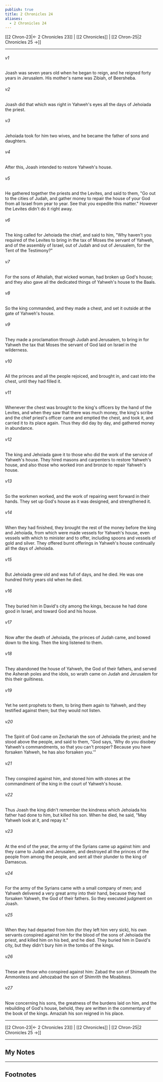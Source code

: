 ```yaml
---
publish: true
title: 2 Chronicles 24
aliases:
  - 2 Chronicles 24
---
```


[[2 Chron-23|← 2 Chronicles 23]] | [[2 Chronicles]] | [[2 Chron-25|2 Chronicles 25 →]]
***



###### v1 
Joash was seven years old when he began to reign, and he reigned forty years in Jerusalem. His mother's name was Zibiah, of Beersheba. 

###### v2 
Joash did that which was right in Yahweh's eyes all the days of Jehoiada the priest. 

###### v3 
Jehoiada took for him two wives, and he became the father of sons and daughters. 

###### v4 
After this, Joash intended to restore Yahweh's house. 

###### v5 
He gathered together the priests and the Levites, and said to them, "Go out to the cities of Judah, and gather money to repair the house of your God from all Israel from year to year. See that you expedite this matter." However the Levites didn't do it right away. 

###### v6 
The king called for Jehoiada the chief, and said to him, "Why haven't you required of the Levites to bring in the tax of Moses the servant of Yahweh, and of the assembly of Israel, out of Judah and out of Jerusalem, for the Tent of the Testimony?" 

###### v7 
For the sons of Athaliah, that wicked woman, had broken up God's house; and they also gave all the dedicated things of Yahweh's house to the Baals. 

###### v8 
So the king commanded, and they made a chest, and set it outside at the gate of Yahweh's house. 

###### v9 
They made a proclamation through Judah and Jerusalem, to bring in for Yahweh the tax that Moses the servant of God laid on Israel in the wilderness. 

###### v10 
All the princes and all the people rejoiced, and brought in, and cast into the chest, until they had filled it. 

###### v11 
Whenever the chest was brought to the king's officers by the hand of the Levites, and when they saw that there was much money, the king's scribe and the chief priest's officer came and emptied the chest, and took it, and carried it to its place again. Thus they did day by day, and gathered money in abundance. 

###### v12 
The king and Jehoiada gave it to those who did the work of the service of Yahweh's house. They hired masons and carpenters to restore Yahweh's house, and also those who worked iron and bronze to repair Yahweh's house. 

###### v13 
So the workmen worked, and the work of repairing went forward in their hands. They set up God's house as it was designed, and strengthened it. 

###### v14 
When they had finished, they brought the rest of the money before the king and Jehoiada, from which were made vessels for Yahweh's house, even vessels with which to minister and to offer, including spoons and vessels of gold and silver. They offered burnt offerings in Yahweh's house continually all the days of Jehoiada. 

###### v15 
But Jehoiada grew old and was full of days, and he died. He was one hundred thirty years old when he died. 

###### v16 
They buried him in David's city among the kings, because he had done good in Israel, and toward God and his house. 

###### v17 
Now after the death of Jehoiada, the princes of Judah came, and bowed down to the king. Then the king listened to them. 

###### v18 
They abandoned the house of Yahweh, the God of their fathers, and served the Asherah poles and the idols, so wrath came on Judah and Jerusalem for this their guiltiness. 

###### v19 
Yet he sent prophets to them, to bring them again to Yahweh, and they testified against them; but they would not listen. 

###### v20 
The Spirit of God came on Zechariah the son of Jehoiada the priest; and he stood above the people, and said to them, "God says, 'Why do you disobey Yahweh's commandments, so that you can't prosper? Because you have forsaken Yahweh, he has also forsaken you.'" 

###### v21 
They conspired against him, and stoned him with stones at the commandment of the king in the court of Yahweh's house. 

###### v22 
Thus Joash the king didn't remember the kindness which Jehoiada his father had done to him, but killed his son. When he died, he said, "May Yahweh look at it, and repay it." 

###### v23 
At the end of the year, the army of the Syrians came up against him: and they came to Judah and Jerusalem, and destroyed all the princes of the people from among the people, and sent all their plunder to the king of Damascus. 

###### v24 
For the army of the Syrians came with a small company of men; and Yahweh delivered a very great army into their hand, because they had forsaken Yahweh, the God of their fathers. So they executed judgment on Joash. 

###### v25 
When they had departed from him (for they left him very sick), his own servants conspired against him for the blood of the sons of Jehoiada the priest, and killed him on his bed, and he died. They buried him in David's city, but they didn't bury him in the tombs of the kings. 

###### v26 
These are those who conspired against him: Zabad the son of Shimeath the Ammonitess and Jehozabad the son of Shimrith the Moabitess. 

###### v27 
Now concerning his sons, the greatness of the burdens laid on him, and the rebuilding of God's house, behold, they are written in the commentary of the book of the kings. Amaziah his son reigned in his place.

***
[[2 Chron-23|← 2 Chronicles 23]] | [[2 Chronicles]] | [[2 Chron-25|2 Chronicles 25 →]]

---
## My Notes

---
## Footnotes
